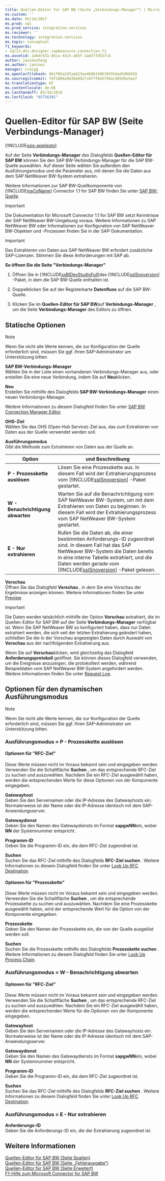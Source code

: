 ```yaml
---
title: Quellen-Editor für SAP BW (Seite „Verbindungs-Manager“) | Microsoft-Dokumentation
ms.custom: ''
ms.date: 03/14/2017
ms.prod: sql
ms.prod_service: integration-services
ms.reviewer: ''
ms.technology: integration-services
ms.topic: conceptual
f1_keywords:
- sql13.dts.designer.sapbwsource.connection.f1
ms.assetid: 2a6dc531-85ca-43c5-a65f-3ad3f7d537c4
author: janinezhang
ms.author: janinez
manager: craigg
ms.openlocfilehash: 041f05a2d7ae623ee40db320676555dad5468459
ms.sourcegitcommit: fd71d04a9d30a9927cbfff645750ac9d5d5e5ee7
ms.translationtype: HT
ms.contentlocale: de-DE
ms.lasthandoff: 05/16/2019
ms.locfileid: "65726391"
---
```

# <a name="sap-bw-source-editor-connection-manager-page"></a>Quellen-Editor für SAP BW (Seite Verbindungs-Manager)

[!INCLUDE[ssis-appliesto](../../includes/ssis-appliesto-ssvrpluslinux-asdb-asdw-xxx.md)]


  Auf der Seite **Verbindungs-Manager** des Dialogfelds **Quellen-Editor für SAP BW** können Sie den SAP BW-Verbindungs-Manager für die SAP BW-Quelle auswählen. Auf dieser Seite wählen Sie außerdem den Ausführungsmodus und die Parameter aus, mit denen Sie die Daten aus dem SAP NetWeaver BW-System extrahieren.  
  
 Weitere Informationen zur SAP BW-Quellkomponente von [!INCLUDE[msCoName](../../includes/msconame-md.md)] Connector 1.1 for SAP BW finden Sie unter [SAP BW-Quelle](../../integration-services/data-flow/sap-bw-source.md).  
  
> [!IMPORTANT]  
>  Die Dokumentation für Microsoft Connector 1.1 for SAP BW setzt Kenntnisse der SAP NetWeaver BW-Umgebung voraus. Weitere Informationen zu SAP NetWeaver BW oder Informationen zur Konfiguration von SAP NetWeaver BW-Objekten und -Prozessen finden Sie in der SAP-Dokumentation.  
  
> [!IMPORTANT]  
>  Das Extrahieren von Daten aus SAP NetWeaver BW erfordert zusätzliche SAP-Lizenzen. Stimmen Sie diese Anforderungen mit SAP ab.  
  
 **So öffnen Sie die Seite "Verbindungs-Manager"**  
  
1.  Öffnen Sie in [!INCLUDE[ssBIDevStudioFull](../../includes/ssbidevstudiofull-md.md)]das [!INCLUDE[ssISnoversion](../../includes/ssisnoversion-md.md)] -Paket, in dem die SAP BW-Quelle enthalten ist.  
  
2.  Doppelklicken Sie auf der Registerkarte **Datenfluss** auf die SAP BW-Quelle.  
  
3.  Klicken Sie im **Quellen-Editor für SAP BW**auf **Verbindungs-Manager** , um die Seite **Verbindungs-Manager** des Editors zu öffnen.  
  
## <a name="static-options"></a>Statische Optionen  
  
> [!NOTE]  
>  Wenn Sie nicht alle Werte kennen, die zur Konfiguration der Quelle erforderlich sind, müssen Sie ggf. Ihren SAP-Administrator um Unterstützung bitten.  
  
 **SAP BW-Verbindungs-Manager**  
 Wählen Sie in der Liste einen vorhandenen Verbindungs-Manager aus, oder erstellen Sie eine neue Verbindung, indem Sie auf **Neu**klicken.  
  
 **Neu**  
 Erstellen Sie mithilfe des Dialogfelds **SAP BW-Verbindungs-Manager** einen neuen Verbindungs-Manager.  
  
 Weitere Informationen zu diesem Dialogfeld finden Sie unter [SAP BW Connection Manager Editor](../../integration-services/connection-manager/sap-bw-connection-manager-editor.md).  
  
 **OHS-Ziel**  
 Wählen Sie das OHS (Open Hub Service)-Ziel aus, das zum Extrahieren von Daten aus der Quelle verwendet werden soll.  
  
 **Ausführungsmodus**  
 Gibt die Methode zum Extrahieren von Daten aus der Quelle an.  
  
|Option|und Beschreibung|  
|------------|-----------------|  
|**P - Prozesskette auslösen**|Lösen Sie eine Prozesskette aus. In diesem Fall wird der Extrahierungsprozess vom [!INCLUDE[ssISnoversion](../../includes/ssisnoversion-md.md)] -Paket gestartet.|  
|**W - Benachrichtigung abwarten**|Warten Sie auf die Benachrichtigung vom SAP NetWeaver BW-System, um mit dem Extrahieren von Daten zu beginnen. In diesem Fall wird der Extrahierungsprozess vom SAP NetWeaver BW-System gestartet.|  
|**E - Nur extrahieren**|Rufen Sie die Daten ab, die einer bestimmten Anforderungs-ID zugeordnet sind. In diesem Fall hat das SAP NetWeaver BW-System die Daten bereits in eine interne Tabelle extrahiert, und die Daten werden gerade vom [!INCLUDE[ssISnoversion](../../includes/ssisnoversion-md.md)] -Paket gelesen.|  
  
 **Vorschau**  
 Öffnen Sie das Dialogfeld **Vorschau** , in dem Sie eine Vorschau der Ergebnisse anzeigen können. Weitere Informationen finden Sie unter [Preview](../../integration-services/data-flow/preview.md).  
  
> [!IMPORTANT]  
>  Die Daten werden tatsächlich mithilfe der Option **Vorschau** extrahiert, die im Quellen-Editor für SAP BW auf der Seite **Verbindungs-Manager** verfügbar ist. Wenn Sie SAP NetWeaver BW so konfiguriert haben, dass nur Daten extrahiert werden, die sich seit der letzten Extrahierung geändert haben, schließen Sie die in der Vorschau angezeigten Daten durch Auswahl von **Vorschau** aus der nachfolgenden Extrahierung aus.  
  
 Wenn Sie auf **Vorschau**klicken, wird gleichzeitig das Dialogfeld **Anforderungsprotokoll** geöffnet. Sie können dieses Dialogfeld verwenden, um die Ereignisse anzuzeigen, die protokolliert werden, während Beispieldaten vom SAP NetWeaver BW-System angefordert werden. Weitere Informationen finden Sie unter [Request Log](../../integration-services/data-flow/request-log.md).  
  
## <a name="execution-mode-dynamic-options"></a>Optionen für den dynamischen Ausführungsmodus  
  
> [!NOTE]  
>  Wenn Sie nicht alle Werte kennen, die zur Konfiguration der Quelle erforderlich sind, müssen Sie ggf. Ihren SAP-Administrator um Unterstützung bitten.  
  
### <a name="execution-mode--p---trigger-process-chain"></a>Ausführungsmodus = P - Prozesskette auslösen  
  
#### <a name="rfc-destination-options"></a>Optionen für "RFC-Ziel"  
 Diese Werte müssen nicht im Voraus bekannt sein und eingegeben werden. Verwenden Sie die Schaltfläche **Suchen** , um das entsprechende RFC-Ziel zu suchen und auszuwählen. Nachdem Sie ein RFC-Ziel ausgewählt haben, werden die entsprechenden Werte für diese Optionen von der Komponente eingegeben.  
  
 **Gatewayhost**  
 Geben Sie den Servernamen oder die IP-Adresse des Gatewayhosts ein. Normalerweise ist der Name oder die IP-Adresse identisch mit dem SAP-Anwendungsserver.  
  
 **Gatewaydienst**  
 Geben Sie den Namen des Gatewaydiensts im Format **sapgwNN**ein, wobei **NN** der Systemnummer entspricht.  
  
 **Programm-ID**  
 Geben Sie die Programm-ID ein, die dem RFC-Ziel zugeordnet ist.  
  
 **Suchen**  
 Suchen Sie das RFC-Ziel mithilfe des Dialogfelds **RFC-Ziel suchen** . Weitere Informationen zu diesem Dialogfeld finden Sie unter [Look Up RFC Destination](../../integration-services/data-flow/look-up-rfc-destination.md).  
  
#### <a name="process-chain-options"></a>Optionen für "Prozesskette"  
 Diese Werte müssen nicht im Voraus bekannt sein und eingegeben werden. Verwenden Sie die Schaltfläche **Suchen** , um die entsprechende Prozesskette zu suchen und auszuwählen. Nachdem Sie eine Prozesskette ausgewählt haben, wird der entsprechende Wert für die Option von der Komponente eingegeben.  
  
 **Prozesskette**  
 Geben Sie den Namen der Prozesskette ein, die von der Quelle ausgelöst werden soll.  
  
 **Suchen**  
 Suchen Sie die Prozesskette mithilfe des Dialogfelds **Prozesskette suchen** . Weitere Informationen zu diesem Dialogfeld finden Sie unter [Look Up Process Chain](../../integration-services/data-flow/look-up-process-chain.md).  
  
### <a name="execution-mode--w---wait-for-notify"></a>Ausführungsmodus = W - Benachrichtigung abwarten  
  
#### <a name="rfc-destination-options"></a>Optionen für "RFC-Ziel"  
 Diese Werte müssen nicht im Voraus bekannt sein und eingegeben werden. Verwenden Sie die Schaltfläche **Suchen** , um das entsprechende RFC-Ziel zu suchen und auszuwählen. Nachdem Sie ein RFC-Ziel ausgewählt haben, werden die entsprechenden Werte für die Optionen von der Komponente eingegeben.  
  
 **Gatewayhost**  
 Geben Sie den Servernamen oder die IP-Adresse des Gatewayhosts ein. Normalerweise ist der Name oder die IP-Adresse identisch mit dem SAP-Anwendungsserver.  
  
 **Gatewaydienst**  
 Geben Sie den Namen des Gatewaydiensts im Format **sapgwNN**ein, wobei **NN** der Systemnummer entspricht.  
  
 **Programm-ID**  
 Geben Sie die Programm-ID ein, die dem RFC-Ziel zugeordnet ist.  
  
 **Suchen**  
 Suchen Sie das RFC-Ziel mithilfe des Dialogfelds **RFC-Ziel suchen** . Weitere Informationen zu diesem Dialogfeld finden Sie unter [Look Up RFC Destination](../../integration-services/data-flow/look-up-rfc-destination.md).  
  
### <a name="execution-mode--e---extract-only"></a>Ausführungsmodus = E - Nur extrahieren  
 **Anforderungs-ID**  
 Geben Sie die Anforderungs-ID ein, die der Extrahierung zugeordnet ist.  
  
## <a name="see-also"></a>Weitere Informationen  
 [Quellen-Editor für SAP BW &#40;Seite Spalten&#41;](../../integration-services/data-flow/sap-bw-source-editor-columns-page.md)   
 [Quellen-Editor für SAP BW &#40;Seite „Fehlerausgabe“&#41;](../../integration-services/data-flow/sap-bw-source-editor-error-output-page.md)   
 [Quellen-Editor für SAP BW &#40;Seite Erweitert&#41;](../../integration-services/data-flow/sap-bw-source-editor-advanced-page.md)   
 [F1-Hilfe zum Microsoft Connector for SAP BW](../../integration-services/microsoft-connector-for-sap-bw-f1-help.md)  
  
  
